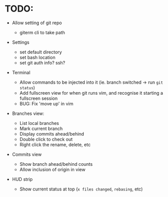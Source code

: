 # TODO:

* Allow setting of git repo
  * giterm cli to take path

* Settings
  * set default directory
  * set bash location
  * set git auth info? ssh?

* Terminal
  * Allow commands to be injected into it (ie. branch switched -> run `git status`)
  * Add fullscreen view for when git runs vim, and recognise it starting a fullscreen session
  * BUG: Fix 'move up' in vim

* Branches view:
  * List local branches
  * Mark current branch
  * Display commits ahead/behind
  * Double click to check out
  * Right click the rename, delete, etc

* Commits view
  * Show branch ahead/behind counts
  * Allow inclusion of origin in view

* HUD strip
  * Show current status at top (`x files changed`, `rebasing`, etc)
